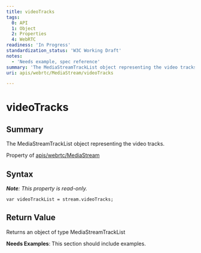 ```yaml
---
title: videoTracks
tags:
  0: API
  1: Object
  2: Properties
  4: WebRTC
readiness: 'In Progress'
standardization_status: 'W3C Working Draft'
notes:
  - 'Needs example, spec reference'
summary: 'The MediaStreamTrackList object representing the video tracks.'
uri: apis/webrtc/MediaStream/videoTracks

---
```

# videoTracks

## Summary

The MediaStreamTrackList object representing the video tracks.

<span data-meta="applies_to" data-type="key">Property of <span data-type="value">[apis/webrtc/MediaStream](/apis/webrtc/MediaStream)</span></span>

## Syntax

***Note**: This property is read-only.*

``` {.js}
var videoTrackList = stream.videoTracks;
```

## Return Value

<span data-meta="return" data-type="key">Returns an object of type <span data-type="value">MediaStreamTrackList</span></span>

**Needs Examples**: This section should include examples.

